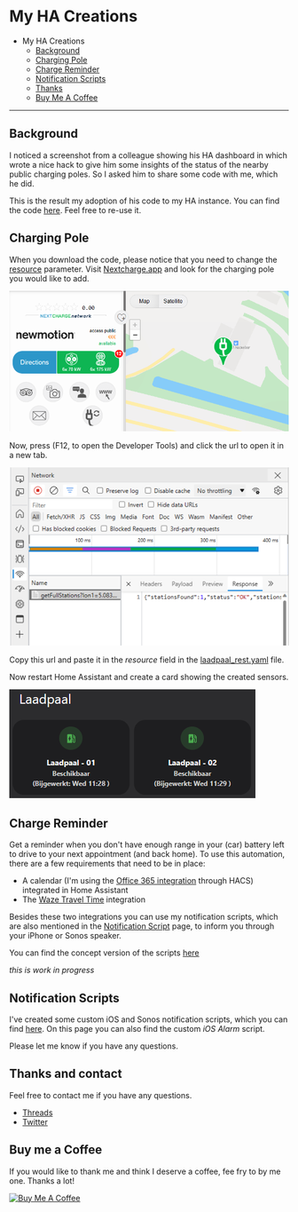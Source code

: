 # My HA Creations

- My HA Creations
  - [Background](#background)
  - [Charging Pole](#charging-pole)
  - [Charge Reminder](#charge-reminder)
  - [Notification Scripts](#notification-scripts)
  - [Thanks](#thanks-and-contact)  
  - [Buy Me A Coffee](#buy-me-a-coffee)

___

## Background

I noticed a screenshot from a colleague showing his HA dashboard in which wrote a nice hack to give him some insights of the status of the nearby public charging poles. So I asked him to share some code with me, which he did. 

This is the result my adoption of his code to my HA instance. You can find the code [here](https://github.com/helmerzNL/HA-Configuration/tree/main/Packages/house/car). Feel free to re-use it.


## Charging Pole
When you download the code, please notice that you need to change the [resource](./Packages/house/car/laadpaal_rest.yaml) parameter. Visit [Nextcharge.app](https://nextcharge.app/) and look for the charging pole you would like to add.

![Look up Charging Pole](./images/laadpaal_howto_01.png)

Now, press (F12, to open the Developer Tools) and click the url to open it in a new tab. 

![Click URL](./images/laadpaal_howto_02.png)

Copy this url and paste it in the *resource* field in the [laadpaal_rest.yaml](./Packages/house/car/laadpaal_rest.yaml) file.

Now restart Home Assistant and create a card showing the created sensors.

![Laadpaal](./images/laadpaal01.png)

## Charge Reminder
Get a reminder when you don't have enough range in your (car) battery left to drive to your next appointment (and back home). To use this automation, there are a few requirements that need to be in place:
* A calendar (I'm using the [Office 365 integration](https://rogerselwyn.github.io/O365-HomeAssistant/) through HACS) integrated in Home Assistant
* The [Waze Travel Time](https://www.home-assistant.io/integrations/waze_travel_time) integration

Besides these two integrations you can use my notification scripts, which are also mentioned in the [Notification Script](/Packages/notification/) page, to inform you through your iPhone or Sonos speaker.

You can find the concept version of the scripts [here](/Packages/car/)

*this is work in progress*


## Notification Scripts
I've created some custom iOS and Sonos notification scripts, which you can find [here](/Packages/notification/). On this page you can also find the custom *iOS Alarm* script.


Please let me know if you have any questions.

## Thanks and contact

Feel free to contact me if you have any questions.
* [Threads](https://www.threads.net/@helmernl)
* [Twitter](https://twitter.com/helmernl)

## Buy me a Coffee

If you would like to thank me and think I deserve a coffee, fee fry to by me one. Thanks a lot!

<a href="https://www.buymeacoffee.com/HelmerNL" target="_blank"><img src="https://cdn.buymeacoffee.com/buttons/v2/default-yellow.png" alt="Buy Me A Coffee" height="41" width="174"></a>